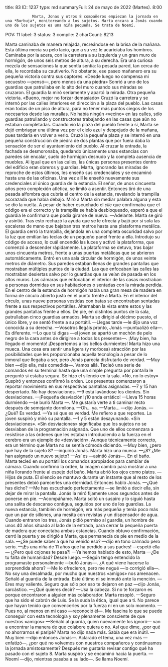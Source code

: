 title:          83
ID:             1237
type:           md
summaryFull:    24 de mayo de 2022 (Martes). 8:00
                
                Marta, Jonas y otros 8 compañeros empiezan la jornada en una *Burbuja*, monitoreando a los sujetos. Marta encara a Jonás cuando uno de los sujetos es una niña pequeña. Se trata de Noemí.
POV:            11
label:          3
status:         3
compile:        2
charCount:      8213


Marta caminaba de manera relajada, recreándose en la brisa de la mañana. Esta última mecía su pelo lacio, que a su vez le acariciaba los hombros.
Caminaba por la acera, con la carretera a su izquierda y un gran muro de hormigón, de unos seis metros de altura, a su derecha.
Era una curiosa mezcla de sensaciones la que sentía sentía: la pesada pared, tan cerca de ella, le recordaba su cautiverio. No obstante, ese paseo mañanero era su pequeña victoria contra sus captores.
«Desde luego no compensa mi secuestro —pensó—, pero menos da una piedra»
Sonrió a uno de los guardias que patrullaba en lo alto del muro cuando sus miradas se cruzaron. El guardia la miró seriamente y apartó la mirada. Otra pequeña victoria.
«Bueno, mejor no forzar demasiado»
Cruzó la carretera y se internó por las calles interiores en dirección a la plaza del pueblo. Las casas eran todas de un piso de altura, para no tener más puntos ciegos de los necesarios desde las murallas.
No había ningún «vecino» en las calles, sólo guardias patrullando y constructores trabajando en las casas que aún no estaban completadas.
Cuando vio la plaza del pueblo frente a sí, Marta se dejó embriagar una última vez por el cielo azul y despejado de la mañana, pues tardaría en volver a verlo.
Cruzó la pequeña plaza y se internó en una pequeña construcción de piedra de dos plantas que por fuera daba la sensación de ser el ayuntamiento del pueblo.
Al cruzar la entrada, la fachada se desmoronaba, quedando únicamente unas estancias con paredes sin encalar, suelo de hormigón desnudo y la completa ausencia de muebles.
Al igual que en las calles, las únicas personas presentes dentro del edificio eran obreros y guardias. Marta, ignorando las miradas de reproche de estos últimos, les enseñó sus credenciales y se encaminó hasta una de las oficinas. Una vez allí le enseñó nuevamente sus credenciales al único guardia de la estancia. El señor, de unos cincuenta años pero complexión atlética, se limitó a asentir. Entonces tiró de una pesada alfombra que cubría el centro de la estancia, revelando la trampilla acorazada que había debajo.
Miró a Marta sin mediar palabra alguna y esta se dio la vuelta. A pesar de haber escuchado el *clic* que confirmaba que el código era el correcto y la trampilla se había desbloqueado, esperó a que el guardia le confirmara que podía girarse de nuevo.
—Adelante.
Marta se giró y asintió. Tras esto rechazó la ayuda que se le ofrecía y bajó por si sola las escaleras de mano que bajaban tres metros hasta una plataforma metálica.
El guardia cerró la trampilla, dejándola en una completa oscuridad salvo por la luz que emitían las teclas de un pequeño panel frente a ella. Introdujo su código de acceso, lo cuál encendió las luces y activó la plataforma, que comenzó a descender rápidamente.
La plataforma se detuvo, tras bajar unos cincuenta metros, frente a unas puertas metálicas que se abrieron automáticamente.
Entró en una sala circular de hormigón, de unos veinte metros de diámetro. Sus paredes estaban llenas de grandes pantallas que mostraban múltiples puntos de la ciudad. Las que enfocaban las calles las mostraban desiertas salvo por lo guardias que se veían de pasada en los altos muros. Las cámaras que enfocaban el interior de las casas mostraban a personas dormidas en sus habitaciones o sentadas con la mirada perdida.
En el centro de la estancia de hormigón había una gran mesa de madera en forma de círculo abierto justo en el punto frente a Marta. En el interior del círculo, unas nueve personas vestidas con batas se encontraban sentadas frente a sus respectivos portátiles. Alternaban la vista entre estos y las grandes pantallas frente a ellos.
De pie, en distintos puntos de la sala, patrullaban cinco guardias armados.
Marta se dirigió al décimo puesto, el único libre, y se sentó frente a su portátil.
—Llegas tarde —le dijo una voz conocida a su derecha.
—Vosotros llegáis pronto, Jonás —puntualizó ella—. Es diferente.
—Lo que tú digas —el joven se apartó un mechón de pelo negro de la cara antes de dirigirse a todos los presentes—. ¡Muy bien, ha llegado el momento! ¡Despertemos a los bellos durmientes!
Marta hizo una mueca. Una cosa era sentir una ligera (y morbosa) atracción por las posibilidades que les proporcionaba aquella tecnología a pesar de lo inmoral que llegaba a ser, pero Jonás parecía disfrutarlo de verdad.
—Muy bien —dijo ella, más comedida—. Vamos allá.
Tecleó una serie de comandos en su terminal hasta que una simple pregunta por pantalla le preguntó si estaba segura.
Se hizo el silencio en la sala.
«No, no lo estoy»
Suspiró y entonces confirmó la orden.
Los presentes comenzaron a reportar movimiento en sus respectivas pantallas asignadas.
—7 y 15 han despertado. No hay desviaciones.
—9 está lavándose los dientes. Sin desviaciones.
—¡Pequeña desviación! ¡10 anda errático!
—Lleva 15 horas durmiendo —se burló Marta —. Me gustaría verte a ti caminar recto después de semejante dormilona.
—Oh... ya.
—Marta... —dijo Jonás.
—¿Qué? Es verdad.
—Ya sé que es verdad. Me refiero a que reportes.
La joven suspiró y miró su pantalla.
—1 y 5 están desayunando. «Sin desviaciones».
«Sin desviaciones» significaba que los sujetos no se desviaban de la programación asignada. Que uno de ellos comenzara a resistirse a las órdenes que les estaban introduciendo a la fuerza en el cerebro era un ejemplo de «desviación».
Aunque técnicamente correcto, era un término que Marta no se sentía cómoda diciendo.
—Muy bien, ¿pero qué hay de la sujeto 8? —inquirió Jonás.
Marta hizo una mueca.
—¿8? ¿Me han asignado un nuevo sujeto?
—Así es —asintió Jonás—. En el baño.
Marta tecleó en su portátil los comandos apropiados para cambiar de cámara. Cuando confirmó la orden, la imagen cambió para mostrar a una niña llorando frente al espejo del baño.
Marta abrió los ojos como platos.
—Hijos de puta.
El silencio se mantuvo durante un instante que al resto de los presentes debió parecerles una eternidad. Entonces habló Jonás.
—¿Qué has dicho?
—Me has escuchado perfectamente —se limitó a decir ella, sin dejar de mirar la pantalla.
Jonás la miró fijamente unos segundos antes de ponerse en pie.
—Acompáñame.
Marta soltó un suspiro y lo siguió hasta una salita de descanso contigua, seguidos por uno de los guardias. La nueva estancia, también de hormigón, era más pequeña y tenía poco más que un par de sillones, una mesita con revistas y un dispensador de agua.
Cuando entraron los tres, Jonás pidió permiso al guardia, un hombre de unos 40 años situado al lado de la entrada, para cerrar la pequeña puerta de madera que conectaba ambas estancias. Cuando obtuvo confirmación, cerró la puerta y se dirigió a Marta, que permanecía de pie en medio de la sala.
—¿Se puede saber a qué ha venido eso? —dijo en tono calmado pero serio.
—¡Es una niña de 11 años que ha perdido a sus padres! —espetó ella— ¡¿Pero qué cojones te pasa?!
—Ya hemos hablado de esto, Marta 
—¿De tu falta de humanidad? Desde luego.
—Según tengo entendido la programaste personalmente —bufó Jonás—. ¿A qué viene hacerse la sorprendida ahora?
—Me lo ofrecieron, pero me negué —lo corrigió ella—. No soy una desalmada, por mucho que nuestros «amigos» nos amenacen.
Señaló al guardia de la entrada. Este último ni se inmutó ante la mención.
—Eres muy valiente. Seguro que sólo por eso te dejaron en paz —dijo Jonás, sarcástico.
—¿Qué quieres decir?
—Usa la cabeza. Si no te forzaron es porque encontraron a alguien más colaborador.
Marta resopló.
—Seguro que ha sido el cabrón de Luis. Se la suda la ética, igual que a ti. No parece que hayan tenido que convencerles por la fuerza ni en un solo momento.
—Pues no, al menos en mi caso —reconoció él—. Me fascina lo que se puede conseguir con esta tecnología y soy plenamente consciente de que nuestros «amigos» —Señaló al guarda, quien nuevamente los ignoró— van a encontrar la manera de que colabore quiera o no. Así que dime, ¿por qué no ahorrarnos el paripé?
Marta no dijo nada más. Sabía que era inútil.
—Muy bien —dijo entonces Jonás—. Aclarado el tema, una vez más —enfatizó—, ¿por qué no volvemos con nuestros compañeros y continuamos la jornada amistosamente? Después me gustaría revisar contigo qué ha pasado con el sujeto 8.
Marta suspiró y se encaminó hacia la puerta.
—Noemí —dijo, mientras pasaba a su lado—. Se llama Noemí.